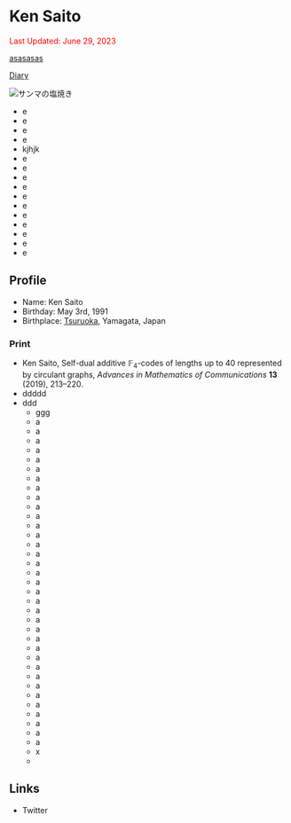 # Ken Saito

<script type="text/javascript" async src="https://cdnjs.cloudflare.com/ajax/libs/mathjax/2.7.7/MathJax.js?config=TeX-MML-AM_CHTML">
</script>
<script type="text/x-mathjax-config">
 MathJax.Hub.Config({
 tex2jax: {
 inlineMath: [['$', '$'] ],
 displayMath: [ ['$$','$$'], ["\\[","\\]"] ]
 }
 });
</script>

<font color="red">Last Updated: June 29, 2023</font>

[asasasas](https://ksdito6174.github.io/flipflopfloop/#profile)

[Diary](20230517_diary.pdf)

![サンマの塩焼き](梅.jpeg)
- e
- e
- e
- e
- kjhjk
- e
- e
- e
- e
- e
- e
- e
- e
- e
- e
- e

## Profile
- Name: Ken Saito
- Birthday: May 3rd, 1991
- Birthplace: [Tsuruoka](https://www.city.tsuruoka.lg.jp/), Yamagata, Japan

### Print
- Ken Saito, Self-dual additive $\mathbb{F}_4$-codes of lengths up to $40$ represented by circulant graphs, *Advances in Mathematics of Communications* **13** (2019), 213–220.
- ddddd
- ddd
  * ggg
  * a
  * a
  * a
  * a
  * a
  * a
  * a
  * a
  * a
  * a
  * a
  * a
  * a
  * a
  * a
  * a
  * a
  * a
  * a
  * a
  * a
  * a
  * a
  * a
  * a
  * a
  * a
  * a
  * a
  * a
  * a
  * a
  * a
  * a
  * a
  * x
  * 


## Links
- Twitter
